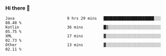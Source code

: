 ### Hi there 👋

<!--START_SECTION:waka-->

```text
Java                       9 hrs 29 mins   ██████████████████████░░░   88.48 %
Kotlin                     36 mins         █▒░░░░░░░░░░░░░░░░░░░░░░░   05.75 %
XML                        17 mins         ▓░░░░░░░░░░░░░░░░░░░░░░░░   02.73 %
Other                      13 mins         ▓░░░░░░░░░░░░░░░░░░░░░░░░   02.11 %
```

<!--END_SECTION:waka-->

<!--
**jerry-shao/jerry-shao** is a ✨ _special_ ✨ repository because its `README.md` (this file) appears on your GitHub profile.

Here are some ideas to get you started:

- 🔭 I’m currently working on ...
- 🌱 I’m currently learning ...
- 👯 I’m looking to collaborate on ...
- 🤔 I’m looking for help with ...
- 💬 Ask me about ...
- 📫 How to reach me: ...
- 😄 Pronouns: ...
- ⚡ Fun fact: ...
-->
